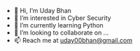 - 👋 Hi, I’m Uday Bhan
- 👀 I’m interested in Cyber Security 
- 🌱 I’m currently learning Python 
- 💞️ I’m looking to collaborate on ...
- 📫 Reach me at uday00bhan@gmail.com

<!---
0uday-bhan0/0uday-bhan0 is a ✨ special ✨ repository because its `README.md` (this file) appears on your GitHub profile.
You can click the Preview link to take a look at your changes.
--->

